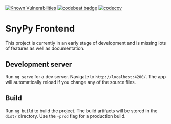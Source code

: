 [![Known Vulnerabilities](https://snyk.io/test/github/nezhar/snypy-frontend/badge.svg?targetFile=package.json)](https://snyk.io/test/github/nezhar/snypy-frontend?targetFile=package.json)
[![codebeat badge](https://codebeat.co/badges/67b00218-063a-42c9-9790-4e1b67bbc9f8)](https://codebeat.co/projects/github-com-nezhar-snypy-frontend-master)
[![codecov](https://codecov.io/gh/snypy/snypy-frontend/branch/master/graph/badge.svg?token=OvVAixHuiA)](https://codecov.io/gh/snypy/snypy-frontend)

# SnyPy Frontend

This project is currently in an early stage of development and is missing lots of features as well as documentation.

## Development server

Run `ng serve` for a dev server. Navigate to `http://localhost:4200/`. The app will automatically reload if you change any of the source files.

## Build

Run `ng build` to build the project. The build artifacts will be stored in the `dist/` directory. Use the `-prod` flag for a production build.
